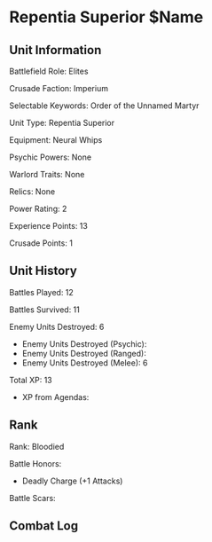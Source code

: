 Repentia Superior $Name
====

Unit Information
----

Battlefield Role: Elites

Crusade Faction: Imperium

Selectable Keywords: Order of the Unnamed Martyr

Unit Type: Repentia Superior

Equipment: Neural Whips

Psychic Powers: None

Warlord Traits: None

Relics: None


Power Rating: 2

Experience Points: 13

Crusade Points: 1


Unit History
---
Battles Played: 12

Battles Survived: 11

Enemy Units Destroyed: 6
* Enemy Units Destroyed (Psychic):
* Enemy Units Destroyed (Ranged):
* Enemy Units Destroyed (Melee): 6

Total XP: 13
* XP from Agendas:

Rank
----
Rank: Bloodied

Battle Honors:
* Deadly Charge (+1 Attacks)

Battle Scars:


Combat Log
---
